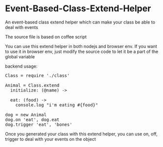 # Event-Based-Class-Extend-Helper
An event-based class extend helper which can make your class be able to deal with events

The source file is based on coffee script

You can use this extend helper in both nodejs and browser env. If you want to use it in browser env, just modify the source code to let it be a part of the global variable

backend usage:

<pre>
Class = require './class'

Animal = Class.extend
  initialize: (@name) ->
  
  eat: (food) ->
    console.log "i'm eating #{food}"

dog = new Animal
dog.on 'eat', dog.eat
dog.trigger 'eat', 'bones'
</pre>

Once you generated your class with this extend helper, you can use on, off, trigger to deal with your events on the object
